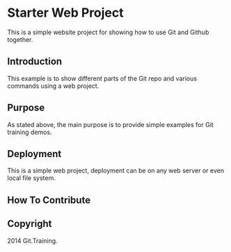 # Starter Web Project

This is a simple website project for showing how to use Git and Github together.

## Introduction

This example is to show different parts of the Git repo and various commands using a web project.

## Purpose

As stated above, the main purpose is to provide simple examples for Git training demos.

## Deployment

This is a simple web project, deployment can be on any web server or even local file system.

## How To Contribute

## Copyright

2014 Git.Training.